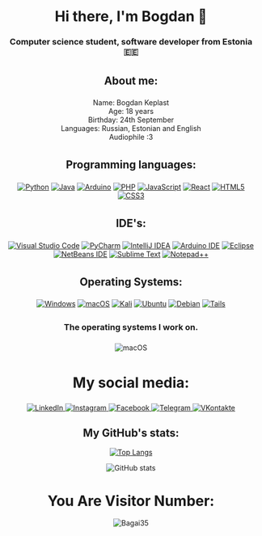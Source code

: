 <div align="center">
  <h1>Hi there, I'm Bogdan 👋  
  </h1>

  <h3>Computer science student, software developer from Estonia🇪🇪</h3>
</div>

<div align="center">
  <h2 style="padding: 5px;">About me:</h2>

   Name: Bogdan Keplast <br>
   Age: 18 years<br>
   Birthday: 24th September<br>
   Languages: Russian, Estonian and English<br>
   Audiophile :3
</div>

<div align="center">
  <h2 style="padding: 5px;">Programming languages:</h2>

  [![Python](https://img.shields.io/badge/python-3670A0?style=for-the-badge&logo=python&logoColor=ffdd54)](https://www.python.org/)
  [![Java](https://img.shields.io/badge/java-%23ED8B00.svg?style=for-the-badge&logo=openjdk&logoColor=white)](https://www.java.com/en/download/help/whatis_java.html)
  [![Arduino](https://img.shields.io/badge/Arduino-00979D?style=for-the-badge&logo=arduino&logoColor=white)](https://www.arduino.cc/)
  [![PHP](https://img.shields.io/badge/php-%234F5D95.svg?style=for-the-badge&logo=php&logoColor=white)](https://www.php.net/)
  [![JavaScript](https://img.shields.io/badge/javascript-%23323330.svg?style=for-the-badge&logo=javascript&logoColor=%23F7DF1E)](https://www.javascript.com)
  [![React](https://img.shields.io/badge/react-%2320232a.svg?style=for-the-badge&logo=react&logoColor=%2361DAFB)](https://reactjs.org/)
  [![HTML5](https://img.shields.io/badge/html5-%23E34F26.svg?style=for-the-badge&logo=html5&logoColor=white)](https://html5.org)
  [![CSS3](https://img.shields.io/badge/css3-%231572B6.svg?style=for-the-badge&logo=css3&logoColor=white)](https://www.w3.org/Style/CSS/Overview.en.html)
</div>

<div align="center">
  <h2 style="padding: 5px;">IDE's:</h2>

  [![Visual Studio Code](https://img.shields.io/badge/Visual%20Studio%20Code-0078d7.svg?style=for-the-badge&logo=visual-studio-code&logoColor=white)](https://code.visualstudio.com)
  [![PyCharm](https://img.shields.io/badge/pycharm-143?style=for-the-badge&logo=pycharm&logoColor=black&color=black&labelColor=green)](https://www.jetbrains.com/pycharm/)
  [![IntelliJ IDEA](https://img.shields.io/badge/IntelliJ%20IDEA-000000.svg?style=for-the-badge&logo=intellij-idea&logoColor=white)](https://www.jetbrains.com/idea/)
  [![Arduino IDE](https://img.shields.io/badge/Arduino_IDE-00979D?style=for-the-badge&logo=arduino&logoColor=white)](https://www.arduino.cc/en/software)
  [![Eclipse](https://img.shields.io/badge/Eclipse-FE7A16.svg?style=for-the-badge&logo=Eclipse&logoColor=white)](https://www.eclipse.org)
  [![NetBeans IDE](https://img.shields.io/badge/NetBeans%20IDE-1B6AC6.svg?style=for-the-badge&logo=apache-netbeans-ide&logoColor=white)](https://netbeans.apache.org)
  [![Sublime Text](https://img.shields.io/badge/Sublime%20Text-FF9800.svg?style=for-the-badge&logo=sublime-text&logoColor=white)](https://www.sublimetext.com)
  [![Notepad++](https://img.shields.io/badge/Notepad++-90E59A.svg?style=for-the-badge&logo=notepad%2b%2b&logoColor=black)](https://notepad-plus-plus.org)
</div>

<div align="center">
  <h2 style="padding: 5px;">Operating Systems:</h2>

  [![Windows](https://img.shields.io/badge/Windows-0078D6?style=for-the-badge&logo=windows&logoColor=white)](https://www.microsoft.com/en-us/windows)
  [![macOS](https://img.shields.io/badge/mac%20os-000000?style=for-the-badge&logo=macos&logoColor=F0F0F0)](https://en.wikipedia.org/wiki/MacOS)
  [![Kali](https://img.shields.io/badge/Kali-268BEE?style=for-the-badge&logo=kalilinux&logoColor=white)](https://www.kali.org)
  [![Ubuntu](https://img.shields.io/badge/Ubuntu-E95420?style=for-the-badge&logo=ubuntu&logoColor=white)](https://ubuntu.com)
  [![Debian](https://img.shields.io/badge/Debian-D70A53?style=for-the-badge&logo=debian&logoColor=white)](https://www.debian.org)
  [![Tails](https://img.shields.io/badge/Tails%20-56347C?&style=for-the-badge&logo=tails&logoColor=white)](https://tails.net)
</div>

<div align="center">
  <h3 style="padding: 5px;">The operating systems I work on.</h3>

  ![macOS](https://img.shields.io/badge/mac%20os-000000?style=for-the-badge&logo=macos&logoColor=F0F0F0)
</div>

<div align="center">
  <h1 style="padding: 5px;">My social media:</h1>

  <a href="https://www.linkedin.com/in/bogdan-keplast/" target="_blank">
    <img src="https://img.shields.io/badge/linkedin-%230077B5.svg?style=for-the-badge&logo=linkedin&logoColor=white" alt="LinkedIn">
  </a>
  <a href="https://www.instagram.com/bagai_35/" target="_blank">
    <img src="https://img.shields.io/badge/Instagram-E4405F?style=for-the-badge&logo=instagram&logoColor=white" alt="Instagram">
  </a>
  <a href="https://www.facebook.com/profile.php?id=100011724458672" target="_blank">
    <img src="https://img.shields.io/badge/Facebook-%231877F2.svg?style=for-the-badge&logo=Facebook&logoColor=white" alt="Facebook">
  </a>
  <a href="https://telegram.me/bagai35" target="_blank">
    <img src="https://img.shields.io/badge/Telegram-2CA5E0?style=for-the-badge&logo=telegram&logoColor=white" alt="Telegram">
  </a>
  <a href="https://vk.com/bagai35" target="_blank">
    <img src="https://img.shields.io/badge/VKontakte-4680C2?style=for-the-badge&logo=vk&logoColor=white" alt="VKontakte">
  </a>
</div>
<div align="center">
  <h2>My GitHub's stats:</h2>
  
  [![Top Langs](https://github-readme-stats.vercel.app/api/top-langs/?username=Bagai35&layout=donut&theme=tokyonight)](https://github.com/anuraghazra/github-readme-stats)
<!--   [![Top Langs](https://github-readme-stats.vercel.app/api/top-langs/?username=Bagai35&layout=compact&theme=tokyonight)](https://github.com/anuraghazra/github-readme-stats) -->

  ![GitHub stats](https://github-readme-stats.vercel.app/api?username=Bagai35&theme=tokyonight&show_icons=true&title_color=gruvbox)  

</div>
<div align="center" width="100px">
  <h1>You Are Visitor Number:</h1>

  ![Bagai35](https://moe-counter.glitch.me/get/@Bagai35?theme=rule34)
</div>
